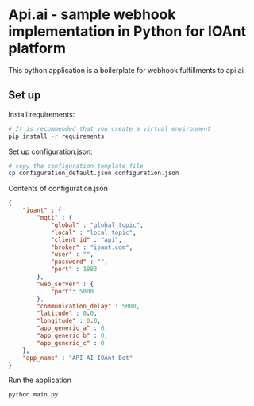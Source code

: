 # Api.ai - sample webhook implementation in Python for IOAnt platform
This python application is a boilerplate for webhook fulfillments to api.ai

## Set up
Install requirements:
```sh
# It is recommended that you create a virtual environment
pip install -r requirements
```


Set up configuration.json:
```sh
# copy the configuration template file
cp configuration_default.json configuration.json
```

Contents of configuration.json
```json
{
    "ioant" : {
        "mqtt" : {
            "global" : "global_topic",
            "local" : "local_topic",
            "client_id" : "api",
            "broker" : "ioant.com",
            "user" : "",
            "password" : "",
            "port" : 1883
        },
        "web_server" : {
            "port": 5000
        },
        "communication_delay" : 5000,
        "latitude" : 0.0,
        "longitude" : 0.0,
        "app_generic_a" : 0,
        "app_generic_b" : 0,
        "app_generic_c" : 0
    },
    "app_name" : "API AI IOAnt Bot"
}
```

Run the application
```
python main.py
```
